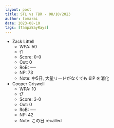 ```yaml
---
layout: post
title: STL vs TBR - 08/10/2023
author: tomarai
date: 2023-08-10
tags: [TampaBayRays]
---
```


* Zack Littell
	- WPA: 50
	- t1
	- Score: 0-0
	- Out: 0
	- RoB: ---
	- NP: 73
	- Note: 中5日, 大量リードがなくても 6IP を消化
* Cooper Criswell
	- WPA: 10
	- t7
	- Score: 3-0
	- Out: 0
	- RoB: ---
	- NP: 42
	- Note: この日 recalled

